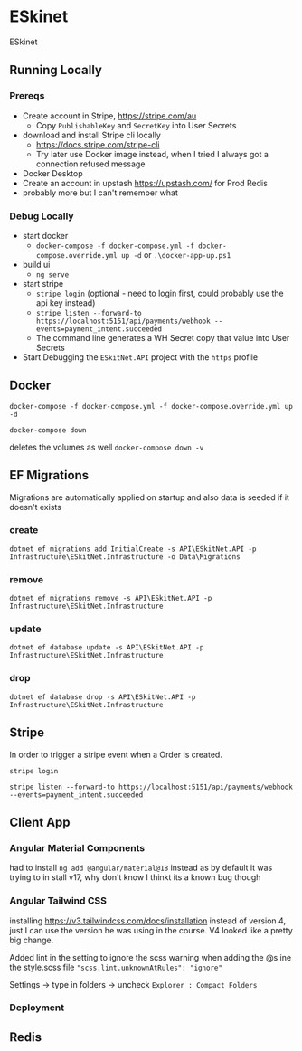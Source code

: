 # ESkinet
ESkinet

## Running Locally

### Prereqs

- Create account in Stripe, https://stripe.com/au
  - Copy `PublishableKey` and `SecretKey` into User Secrets
- download and install Stripe cli locally
  - https://docs.stripe.com/stripe-cli
  - Try later use Docker image instead, when I tried I always got a connection refused message
- Docker Desktop
- Create an account in upstash https://upstash.com/ for Prod Redis
- probably more but I can't remember what

### Debug Locally

- start docker
  - `docker-compose -f docker-compose.yml -f docker-compose.override.yml up -d` or `.\docker-app-up.ps1`
- build ui
  - `ng serve`
- start stripe
  - `stripe login` (optional - need to login first, could probably use the api key instead)
  - `stripe listen --forward-to https://localhost:5151/api/payments/webhook --events=payment_intent.succeeded`
  - The command line generates a WH Secret copy that value into User Secrets
- Start Debugging the `ESkitNet.API` project with the `https` profile

## Docker
`docker-compose -f docker-compose.yml -f docker-compose.override.yml up -d`

`docker-compose down`

deletes the volumes as well
`docker-compose down -v`

## EF Migrations

Migrations are automatically applied on startup and also data is seeded if it doesn't exists

### create
`dotnet ef migrations add InitialCreate -s API\ESkitNet.API -p Infrastructure\ESkitNet.Infrastructure -o Data\Migrations`

### remove
`dotnet ef migrations remove -s API\ESkitNet.API -p Infrastructure\ESkitNet.Infrastructure`


### update
`dotnet ef database update -s API\ESkitNet.API -p Infrastructure\ESkitNet.Infrastructure`


### drop
`dotnet ef database drop -s API\ESkitNet.API -p Infrastructure\ESkitNet.Infrastructure`

## Stripe

In order to trigger a stripe event when a Order is created.

`stripe login`

`stripe listen --forward-to https://localhost:5151/api/payments/webhook --events=payment_intent.succeeded`


## Client App

### Angular Material Components
had to install `ng add @angular/material@18` instead as by default it was trying to in stall v17, why don't know I thinkt its a known bug though

### Angular Tailwind CSS 
installing https://v3.tailwindcss.com/docs/installation instead of version 4, just I can use the version he was using in the course. V4 looked like a pretty big change.

Added lint in the setting to ignore the scss warning when adding the @s ine the style.scss file
`"scss.lint.unknownAtRules": "ignore"`

Settings -> type in folders -> uncheck `Explorer : Compact Folders`


### Deployment

## Redis
